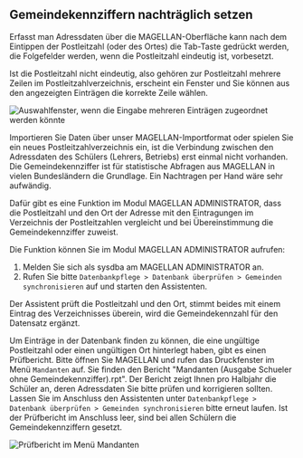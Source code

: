 ## Gemeindekennziffern nachträglich setzen

Erfasst man Adressdaten über die MAGELLAN-Oberfläche kann nach dem Eintippen der Postleitzahl (oder des Ortes) die Tab-Taste gedrückt werden, die Folgefelder werden, wenn die Postleitzahl eindeutig ist, vorbesetzt. 

Ist die Postleitzahl nicht eindeutig, also gehören zur Postleitzahl mehrere Zeilen im Postleitzahlverzeichnis, erscheint ein Fenster und Sie können aus den angezeigten Einträgen die korrekte Zeile wählen.

![Auswahlfenster, wenn die Eingabe mehreren Einträgen zugeordnet werden könnte](images/gemeinde.png)



Importieren Sie Daten über unser MAGELLAN-Importformat oder spielen Sie ein neues Postleitzahlverzeichnis ein, ist die Verbindung zwischen den Adressdaten des Schülers (Lehrers, Betriebs) erst einmal nicht vorhanden. Die Gemeindekennziffer ist für statistische Abfragen aus MAGELLAN in vielen Bundesländern die Grundlage. Ein Nachtragen per Hand wäre sehr aufwändig.

Dafür gibt es eine Funktion im Modul MAGELLAN ADMINISTRATOR, dass die Postleitzahl und den Ort der Adresse mit den Eintragungen im Verzeichnis der Postleitzahlen vergleicht und bei Übereinstimmung die Gemeindekennziffer zuweist.

Die Funktion können Sie im Modul MAGELLAN ADMINISTRATOR aufrufen:

1. Melden Sie sich als sysdba am MAGELLAN ADMINISTRATOR an.
2. Rufen Sie bitte `Datenbankpflege > Datenbank überprüfen > Gemeinden synchronisieren` auf und starten den Assistenten.

Der Assistent prüft die Postleitzahl und den Ort, stimmt beides mit einem Eintrag des Verzeichnisses überein, wird die Gemeindekennzahl für den Datensatz ergänzt.

Um Einträge in der Datenbank finden zu können, die eine ungültige Postleitzahl oder einen ungültigen Ort hinterlegt haben, gibt es einen Prüfbericht. Bitte öffnen Sie MAGELLAN und rufen das Druckfenster im Menü `Mandanten` auf. Sie finden den Bericht "Mandanten (Ausgabe Schueler ohne Gemeindekennziffer).rpt". Der Bericht zeigt Ihnen pro Halbjahr die Schüler an, deren Adressdaten Sie bitte prüfen und korrigieren sollten. Lassen Sie im Anschluss den Assistenten unter `Datenbankpflege > Datenbank überprüfen > Gemeinden synchronisieren` bitte erneut laufen. Ist der Prüfbericht im Anschluss leer, sind bei allen Schülern die Gemeindekennziffern gesetzt.

![Prüfbericht im Menü Mandanten](images/gemeinde1.png)

